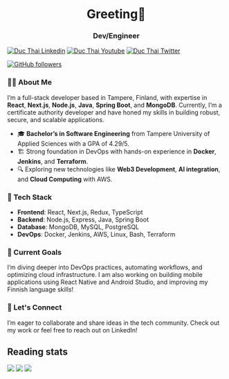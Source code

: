 <h1 align="center">Greeting👋</h1>
<h3 align="center"> Dev/Engineer</h3>

[![Duc Thai Linkedin](https://img.shields.io/badge/LinkedIn-0077B5?style=for-the-badge&logo=linkedin&logoColor=white)](https://www.linkedin.com/in/duc-thai-b069b115a/)
[![Duc Thai Youtube](https://img.shields.io/badge/YouTube-FF0000?style=for-the-badge&logo=youtube&logoColor=white)](https://www.youtube.com/watch?v=TLhXttv1mVg)
[![Duc Thai Twitter](https://img.shields.io/badge/Twitter-1DA1F2?style=for-the-badge&logo=twitter&logoColor=white)](https://twitter.com/profhus)


<a href="https://github.com/vvduth">
	<img alt="GitHub followers" src="https://img.shields.io/github/followers/vvduth?style=social">
</a>

### 👨‍💻 About Me
I’m a full-stack developer based in Tampere, Finland, with expertise in **React**, **Next.js**, **Node.js**, **Java**, **Spring Boot**, and **MongoDB**. Currently, I’m a certificate authority developer and have honed my skills in building robust, secure, and scalable applications.

- 🎓 **Bachelor’s in Software Engineering** from Tampere University of Applied Sciences with a GPA of 4.29/5.
- 🏗️ Strong foundation in DevOps with hands-on experience in **Docker**, **Jenkins**, and **Terraform**.
- 🔍 Exploring new technologies like **Web3 Development**, **AI integration**, and **Cloud Computing** with AWS.

### 🔧 Tech Stack
- **Frontend**: React, Next.js, Redux, TypeScript
- **Backend**: Node.js, Express, Java, Spring Boot
- **Database**: MongoDB, MySQL, PostgreSQL
- **DevOps**: Docker, Jenkins, AWS, Linux, Bash, Terraform

### 🌱 Current Goals
I’m diving deeper into DevOps practices, automating workflows, and optimizing cloud infrastructure. I am also working on building mobile applications using React Native and Android Studio, and improving my Finnish language skills!

### 🤝 Let's Connect
I’m eager to collaborate and share ideas in the tech community. Check out my work or feel free to reach out on LinkedIn!



## Reading stats



![](https://github-readme-stats.vercel.app/api/top-langs/?username=vvduth&langs_count=10&theme=tokyo&layout=compact)
![](https://github-readme-stats.vercel.app/api?username=vvduth&show_icons=true&theme=tokyo)
![](https://github-profile-summary-cards.vercel.app/api/cards/profile-details?username=vvduth&theme=dracula)


